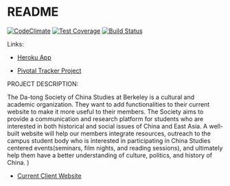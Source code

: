 # README
[![CodeClimate](https://codeclimate.com/github/JaySiu/Datong/badges/gpa.svg)](https://codeclimate.com/github/JaySiu/Datong)
[![Test Coverage](https://codeclimate.com/github/JaySiu/Datong/badges/coverage.svg)](https://codeclimate.com/github/JaySiu/Datong/coverage)
[![Build Status](https://travis-ci.org/JaySiu/Datong.svg?branch=master)](https://travis-ci.org/JaySiu/Datong)

Links:

* [Heroku App](https://datong2017sum.herokuapp.com/)

* [Pivotal Tracker Project](https://www.pivotaltracker.com/projects/2068521)


PROJECT DESCRIPTION:

The Da-tong Society of China Studies at Berkeley is a cultural and academic organization. They want to add functionalities to their current website to make it more useful to their members.
The Society aims to provide a communication and research platform for students who are interested in both historical and social issues of China and East Asia.
A well-built website will help our members integrate resources, outreach to the campus student body who is interested in participating in China Studies centered events(seminars, film nights, and reading sessions), and ultimately help them have a better understanding of culture, politics, and history of China. )

* [Current Client Website](https://datong.berkeley.edu/)




